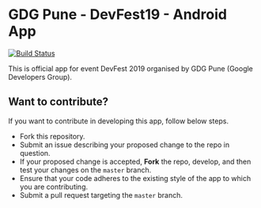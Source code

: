 # GDG Pune - DevFest19 - Android App
[![Build Status](https://travis-ci.org/PatilShreyas/GDGPune-DevFest19-Android.svg?branch=master)](https://travis-ci.org/PatilShreyas/GDGPune-DevFest19-Android)

This is official app for event DevFest 2019 organised by GDG Pune (Google Developers Group).

## Want to contribute?
If you want to contribute in developing this app, follow below steps.
- Fork this repository.
- Submit an issue describing your proposed change to the repo in question.
- If your proposed change is accepted, **Fork** the repo, develop, and then test your changes on the `master` branch.
- Ensure that your code adheres to the existing style of the app to which you are contributing.
- Submit a pull request targeting the `master` branch.
